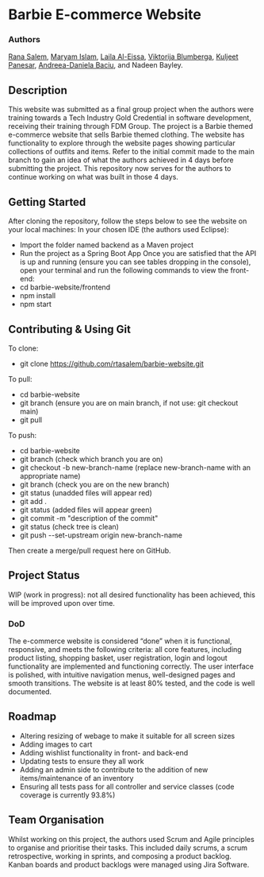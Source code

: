 # Barbie E-commerce Website
### Authors
[Rana Salem](https://www.linkedin.com/in/ranatasalem/), [Maryam Islam](https://www.linkedin.com/in/marzcreatives/), [Laila Al-Eissa](https://www.linkedin.com/in/lailaaleissa/), [Viktorija Blumberga](https://www.linkedin.com/in/viktorijablumberga/), [Kuljeet Panesar](https://www.linkedin.com/in/kuljeetpanesar/), [Andreea-Daniela Baciu](https://www.linkedin.com/in/andreeadanielabaciu/), and Nadeen Bayley.

## Description
This website was submitted as a final group project when the authors were training towards a Tech Industry Gold Credential in software development, receiving their training through FDM Group. The project is a Barbie themed e-commerce website that sells Barbie themed clothing. The website has functionality to explore through the website pages showing particular collections of outfits and items. Refer to the initial commit made to the main branch to gain an idea of what the authors achieved in 4 days before submitting the project. This repository now serves for the authors to continue working on what was built in those 4 days. 

## Getting Started
After cloning the repository, follow the steps below to see the website on your local machines:
In your chosen IDE (the authors used Eclipse):
- Import the folder named backend as a Maven project
- Run the project as a Spring Boot App
Once you are satisfied that the API is up and running (ensure you can see tables dropping in the console), open your terminal and run the following commands to view the front-end:
- cd barbie-website/frontend
- npm install
- npm start

## Contributing & Using Git
To clone:
- git clone https://github.com/rtasalem/barbie-website.git
    
To pull:
- cd barbie-website
- git branch (ensure you are on main branch, if not use: git checkout main)
- git pull
    
To push:
- cd barbie-website
- git branch (check which branch you are on)
- git checkout -b new-branch-name (replace new-branch-name with an appropriate name)
- git branch (check you are on the new branch)
- git status (unadded files will appear red)
- git add .
- git status (added files will appear green)
- git commit -m "description of the commit"
- git status (check tree is clean)
- git push --set-upstream origin new-branch-name
    
Then create a merge/pull request here on GitHub.
## Project Status
WIP (work in progress): not all desired functionality has been achieved, this will be improved upon over time.
### DoD
The e-commerce website is considered “done” when it is functional, responsive, and meets the following criteria: all core features, including product listing, shopping basket, user registration, login and logout functionality are implemented and functioning correctly. The user interface is polished, with intuitive navigation menus, well-designed pages and smooth transitions. The website is at least 80% tested, and the code is well documented.

## Roadmap
- Altering resizing of webage to make it suitable for all screen sizes
- Adding images to cart
- Adding wishlist functionality in front- and back-end
- Updating tests to ensure they all work
- Adding an admin side to contribute to the addition of new items/maintenance of an inventory
- Ensuring all tests pass for all controller and service classes (code coverage is currently 93.8%)

## Team Organisation
Whilst working on this project, the authors used Scrum and Agile principles to organise and prioritise their tasks. This included daily scrums, a scrum retrospective, working in sprints, and composing a product backlog. Kanban boards and product backlogs were managed using Jira Software.
